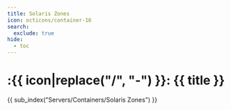 ```yaml
---
title: Solaris Zones
icon: octicons/container-16
search:
  exclude: true
hide:
  - toc
---
```


# :{{ icon|replace("/", "-") }}: {{ title }}

{{ sub_index("Servers/Containers/Solaris Zones") }}
